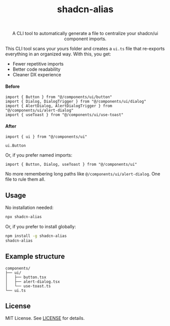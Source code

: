 <h1 align="center">
  shadcn-alias
</h1>

<br>

<p align="center">A CLI tool to automatically generate a file to centralize your shadcn/ui component imports.</p>

This CLI tool scans your yours folder and creates a `ui.ts` file that re-exports everything in an organized way. With this, you get:

* Fewer repetitive imports
* Better code readability
* Cleaner DX experience


#### Before

```tsx
import { Button } from "@/components/ui/button"
import { Dialog, DialogTrigger } from "@/components/ui/dialog"
import { AlertDialog, AlertDialogTrigger } from "@/components/ui/alert-dialog"
import { useToast } from "@/components/ui/use-toast"
```

#### After

```tsx
import { ui } from "@/components/ui"

ui.Button
```

Or, if you prefer named imports:

```tsx
import { Button, Dialog, useToast } from "@/components/ui"
```

No more remembering long paths like `@/components/ui/alert-dialog`. One file to rule them all.


## Usage

No installation needed:

```bash
npx shadcn-alias
```

Or, if you prefer to install globally:

```bash
npm install -g shadcn-alias
shadcn-alias
```

## Example structure

```
components/
├── ui/
│   ├── button.tsx
│   ├── alert-dialog.tsx
│   └── use-toast.ts
└── ui.ts
```

## License

MIT License. See [LICENSE](LICENSE) for details.